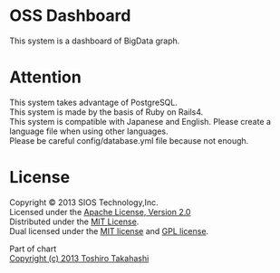 OSS Dashboard
=========
This system is a dashboard of BigData graph.  

Attention
=========
This system takes advantage of PostgreSQL.  
This system is made ​​by the basis of Ruby on Rails4.  
This system is compatible with Japanese and English. Please create a language file when using other languages​​.  
Please be careful config/database.yml file because not enough.

License
=========
Copyright &copy; 2013 SIOS Technology,Inc.  
Licensed under the [Apache License, Version 2.0][Apache]  
Distributed under the [MIT License][mit].  
Dual licensed under the [MIT license][MIT] and [GPL license][GPL].  

Part of chart  
[Copyright (c) 2013 Toshiro Takahashi][CCCHART]  
  
[Apache]: http://www.apache.org/licenses/LICENSE-2.0  
[MIT]: http://www.opensource.org/licenses/mit-license.php  
[GPL]: http://www.gnu.org/licenses/gpl.html  
[CCCHART]: http://ccchart.com/  